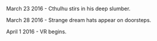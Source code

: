 March 23 2016 - Cthulhu stirs in his deep slumber.

March 28 2016 - Strange dream hats appear on doorsteps.

April 1 2016 - VR begins.